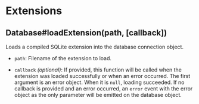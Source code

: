 # Extensions


## Database#loadExtension(path, [callback])

Loads a compiled SQLite extension into the database connection object.

* `path`: Filename of the extension to load.

* `callback` *(optional)*: If provided, this function will be called when the extension was loaded successfully or when an error occurred. The first argument is an error object. When it is `null`, loading succeeded. If no callback is provided and an error occurred, an `error` event with the error object as the only parameter will be emitted on the database object.
